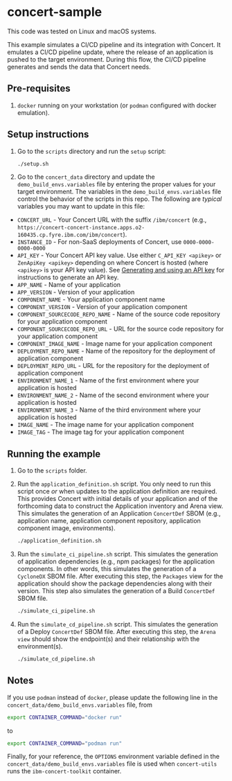 # concert-sample

This code was tested on Linux and macOS systems.

This example simulates a CI/CD pipeline and its integration with Concert. It emulates a CI/CD pipeline update, where the release of an application is pushed to the target environment. During this flow, the CI/CD pipeline generates and sends the data that Concert needs.

## Pre-requisites

1. `docker` running on your workstation (or `podman` configured with docker emulation).

## Setup instructions

1. Go to the `scripts` directory and run the `setup` script:

   ```bash
   ./setup.sh
   ```

1. Go to the `concert_data` directory and update the `demo_build_envs.variables` file by entering the proper values for your target environment. The variables in the `demo_build_envs.variables` file control the behavior of the scripts in this repo. The following are *typical* variables you may want to update in this file:

* `CONCERT_URL` - Your Concert URL with the suffix `/ibm/concert` (e.g., `https://concert-concert-instance.apps.o2-160435.cp.fyre.ibm.com/ibm/concert`).
* `INSTANCE_ID` - For non-SaaS deployments of Concert, use `0000-0000-0000-0000`
* `API_KEY` - Your Concert API key value. Use either `C_API_KEY <apikey>` or `ZenApiKey <apikey>` depending on where Concert is hosted (where `<apikey>` is your API key value). See [Generating and using an API key](https://www.ibm.com/docs/en/concert?topic=started-generating-using-api-key) for instructions to generate an API key.
* `APP_NAME` - Name of your application
* `APP_VERSION` - Version of your application
* `COMPONENT_NAME` - Your application component name
* `COMPONENT_VERSION` - Version of your application component
* `COMPONENT_SOURCECODE_REPO_NAME` - Name of the source code repository for your application component
* `COMPONENT_SOURCECODE_REPO_URL` - URL for the source code repository for your application component
* `COMPONENT_IMAGE_NAME` - Image name for your application component
* `DEPLOYMENT_REPO_NAME` - Name of the repository for the deployment of application component
* `DEPLOYMENT_REPO_URL` - URL for the repository for the deployment of application component
* `ENVIRONMENT_NAME_1` - Name of the first environment where your application is hosted
* `ENVIRONMENT_NAME_2` - Name of the second environment where your application is hosted
* `ENVIRONMENT_NAME_3` - Name of the third environment where your application is hosted
* `IMAGE_NAME` - The image name for your application component
* `IMAGE_TAG` - The image tag for your application component

## Running the example 

1. Go to the `scripts` folder.
1. Run the `application_definition.sh` script. You only need to run this script once *or* when updates to the application definition are required. This provides Concert with initial details of your application and of the forthcoming data to construct the Application inventory and Arena view. This simulates the generation of an Application `ConcertDef` SBOM (e.g., application name, application component repository, application component image, environments).

   ```bash
   ./application_definition.sh
   ```

1. Run the `simulate_ci_pipeline.sh` script. This simulates the generation of application dependencies (e.g., npm packages) for the application components. In other words, this simulates the generation of a `CycloneDX` SBOM file. After executing this step, the `Packages` view for the application should show the package dependencies along with their version. This step also simulates the generation of a Build `ConcertDef` SBOM file.

   ```bash
   ./simulate_ci_pipeline.sh
   ```

1. Run the `simulate_cd_pipeline.sh` script. This simulates the generation of a Deploy `ConcertDef` SBOM file. After executing this step, the `Arena view` should show the endpoint(s) and their relationship with the environment(s).

   ```bash
   ./simulate_cd_pipeline.sh
   ```

## Notes

If you use `podman` instead of `docker`, please update the following line in the `concert_data/demo_build_envs.variables` file, from

```bash
export CONTAINER_COMMAND="docker run" 
```

to

```bash
export CONTAINER_COMMAND="podman run"
```

Finally, for your reference, the `OPTIONS` environment variable defined in the `concert_data/demo_build_envs.variables` file is used when `concert-utils` runs the `ibm-concert-toolkit` container.